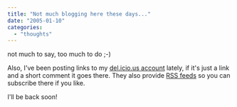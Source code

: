 ```yaml
---
title: "Not much blogging here these days..."
date: "2005-01-10"
categories: 
  - "thoughts"
---
```


not much to say, too much to do ;-)

Also, I've been posting links to my [del.icio.us account](http://del.icio.us/bdelacretaz) lately, if it's just a link and a short comment it goes there. They also provide [RSS feeds](http://del.icio.us/rss/bdelacretaz) so you can subscribe there if you like.

I'll be back soon!

